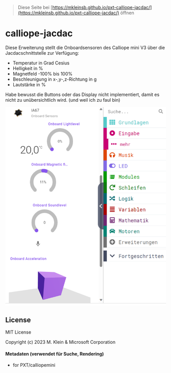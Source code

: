 
> Diese Seite bei [https://mkleinsb.github.io/pxt-calliope-jacdac/](https://mkleinsb.github.io/pxt-calliope-jacdac/) öffnen

# calliope-jacdac

Diese Erweiterung stellt die Onboardsensoren des Calliope mini V3 über die Jacdacschnittstelle zur Verfügung:
* Temperatur in Grad Cesius
* Helligkeit in %
* Magnetfeld -100% bis 100%
* Beschleunigung in x-,y-,z-Richtung in g
* Lautstärke in %

Habe bewusst die Buttons oder das Display nicht implementiert, damit es nicht zu unübersichtlich wird. (und weil ich zu faul bin)


![Screenshot](Onboardsensors.png)

## License

MIT License

Copyright (c) 2023 M. Klein & Microsoft Corporation

#### Metadaten (verwendet für Suche, Rendering)

* for PXT/calliopemini
